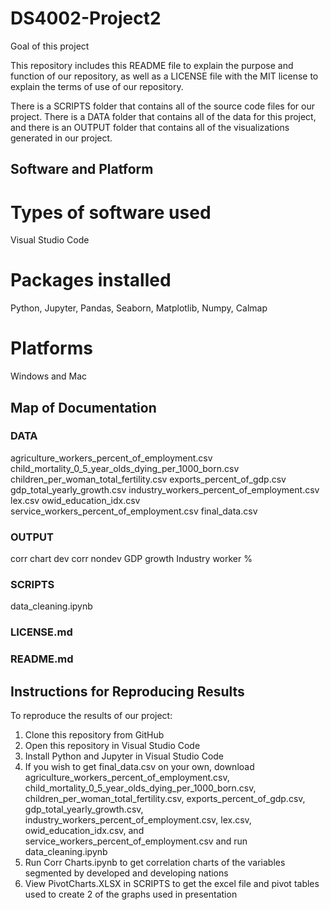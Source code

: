 # DS4002-Project2

Goal of this project

This repository includes this README file to explain the purpose and function of our repository, as well as a LICENSE file with the MIT license to explain the terms of use of our repository.

There is a SCRIPTS folder that contains all of the source code files for our project. There is a DATA folder that contains all of the data for this project, and there is an OUTPUT folder that contains all of the visualizations generated in our project.

## Software and Platform
# Types of software used
  Visual Studio Code
  
# Packages installed
  Python, Jupyter, Pandas, Seaborn, Matplotlib, Numpy, Calmap
# Platforms
  Windows and Mac

## Map of Documentation
### DATA
agriculture_workers_percent_of_employment.csv
child_mortality_0_5_year_olds_dying_per_1000_born.csv
children_per_woman_total_fertility.csv
exports_percent_of_gdp.csv
gdp_total_yearly_growth.csv
industry_workers_percent_of_employment.csv
lex.csv
owid_education_idx.csv
service_workers_percent_of_employment.csv
final_data.csv
### OUTPUT
corr chart dev
corr nondev
GDP growth
Industry worker %
### SCRIPTS
data_cleaning.ipynb

### LICENSE.md

### README.md

## Instructions for Reproducing Results

To reproduce the results of our project:

1) Clone this repository from GitHub
2) Open this repository in Visual Studio Code
3) Install Python and Jupyter in Visual Studio Code
4) If you wish to get final_data.csv on your own, download agriculture_workers_percent_of_employment.csv, child_mortality_0_5_year_olds_dying_per_1000_born.csv, children_per_woman_total_fertility.csv, exports_percent_of_gdp.csv, gdp_total_yearly_growth.csv, industry_workers_percent_of_employment.csv, lex.csv, owid_education_idx.csv, and service_workers_percent_of_employment.csv and run data_cleaning.ipynb
5) Run Corr Charts.ipynb to get correlation charts of the variables segmented by developed and developing nations
6) View PivotCharts.XLSX in SCRIPTS to get the excel file and pivot tables used to create 2 of the graphs used in presentation
